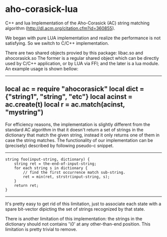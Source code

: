 aho-corasick-lua
================

  C++ and lua Implementation of the Aho-Corasick (AC) string matching algorithm
(http://dl.acm.org/citation.cfm?id=360855).

  We began with pure LUA implementation and realize the performance is not
satisfying. So we switch to C/C++ implementation.

  There are two shared objects provied by this package: libac.so and ahocorasick.so
The former is a regular shared object which can be directly used by C/C++
application, or by LUA via FFI; and the later is a lua module. An example usage
is shown bellow:

  ------------------------------------------------------------
  local ac = require "ahocorasick"
  local dict = {"string1", "string", "etc"}
  local acinst = ac.create(t)
  local r = ac.match(acinst, "mystring")
  ------------------------------------------------------------

  For efficiency reasons, the implementation is slightly different from the
standard AC algorithm in that it doesn't return a set of strings in the dictionary
that match the given string, instead it only returns one of them in case the string
matches. The functionality of our implementation can be (precisely) described by
following pseudo-c snippet.

  ------------------------------------------------------------
    string foo(input-string, dictionary) {
        string ret = the-end-of-input-string;
        for each string s in dictionary {
            // find the first occurrence match sub-string.
            ret = min(ret, strstr(input-string, s);
        }
        return ret;
    }
  ------------------------------------------------------------

   It's pretty easy to get rid of this limitation, just to associate each state with
a spare bit-vector dipicting the set of strings recognized by that state.

   There is another limitation of this implementation: the strings in the dictionary
should not contains '\0' at any other-than-end position. This limitation is pretty
trivial to remove.
